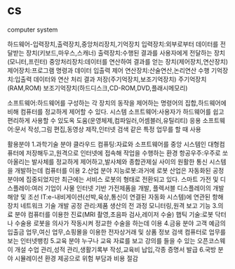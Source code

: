 # cs
computer system

하드웨어-입력장치,출력장치,중앙처리장치,기억장치
 입력장치:외부로부터 데이터를 전달받는 장치(키보드,마우스,스캐너)
 출력장치:수행된 결과를 사용자에게 전달하는 장치(모니터,프린터)
 중앙처리장치:데이터를 연산하여 결과를 얻는 장치(제어장치,연산장치)
   제어장치:프로그램 명령과 데이터 입출력 제어
   연산장치:산술연산,논리연산 수행
 기억장치:입출력 데이터와 연산 처리 결과 저장(주기억장치,보조기억장치)
   주기억장치(RAM,ROM)
   보조기억장치(하드디스크,CD-ROM,DVD,플래시메모리)
   
소프트웨어:하드웨어를 구성하는 각 장치의 동작을 제어하는 명령어의 집합,하드웨어에 비해 컴퓨터를 정교하게 제어할 수 있다.
 시스템 소프트웨어:사용자가 하드웨어를 쉽고 편리하게 사용할 수 있도옥 도움(운영체제,컴파일러,어셈블러,유틸리티)
 응용 소프트웨어:문서 작성,그림 편집,동영상 제작,인터넷 검색 같은 특정 업무를 할 때 사용
 
활용분야
1.과학기술 분야
 클라우드 컴퓨팅:자료와 소프트웨어를 중앙 시스템인 대형컴퓨터에 저장해두고,원격으로 인터넷에 접속해 작업을 수행하는 환경
 항공우주:우주로 쏘아올리는 발사체를 정교하게 제어하고,발사체와 종합관제실 사이의 원활한 통신 시스템을 개발하는데 컴퓨터를 이용
2.산업 분야
 지능로봇:과거에 로봇 산업은 자동화된 공정 분야에 집중되었지만 최근에는 서비스 로봇의 형태로 전환되고 있다.
 스마트 가전 및 디스플레이:여러 기업이 사물 인터넷 기반 가전제품을 개발, 플렉서블 디스플레이의 개발
 해양 및 조선 IT:e-내비게이션(선박,육상,통신이 연결된 자동화 시스템)에 연관된 항해 장치 네트워크 기술 개발
 공정 관리:제품 생산의 전 과정 모니터링,원격 보고 기능
3.의료 분야
 컴퓨터를 이용한 진료(MRI 촬영,초음파 검사,레이저 수술)
 햅틱 기술:로봇 닥터나 수술용 로봇을 의사가 작동시켜 정교한 수술을 하는데 이용
4.금융 분야
 고객 예금의 입출금 업무,여신 업무,쇼핑몰을 이용한 전자상거래 및 상품 정보 검색
 컴퓨터로 업무를 보는 인터넷뱅킹
5.교육 분야
 누구나 교육 자료를 보고 강의를 들을 수 있는 오픈코스웨이 개설
 수업 관리,성적 관리,생활기록부 작성,교육비 납입,각종 증명서 발급
6.국방 분야
 시뮬레이션 환경 제공으로 위험 부담과 비용 절감
